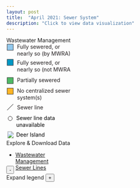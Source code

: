 ```yaml
---
layout: post
title:  "April 2021: Sewer System"
description: "Click to view data visualization"
---
```

<main id="map" class="map"></main>
<aside class="legend__wrapper legend__wrapper--datacommon" style="max-width: 172px;">
  <div class="legend" style="max-height:340px;">
    <span class="legend__title legend__title--datacommon" id="title">Wastewater Management</span>
    <svg height="254" width="168" id="legend__medhv">
      <rect x="2" y="2" width="16" height="16" fill="#92C9ED" stroke="#231F20"/>
      <text x="28" y="14" class="legend__entry legend__entry--datacommon" fill="#231F20">Fully sewered, or</text>
      <text x="28" y="32" class="legend__entry legend__entry--datacommon" fill="#231F20">nearly so (by MWRA)</text>
      <rect x="2" y="42" width="16" height="16" fill="#0097C4" stroke="#231F20"/>
      <text x="28" y="56" class="legend__entry legend__entry--datacommon" fill="#231F20">Fully sewered, or</text>
      <text x="28" y="74" class="legend__entry legend__entry--datacommon" fill="#231F20">nearly so (not MWRA)</text>
      <rect x="2" y="90" width="16" height="16" fill="#4FB965" stroke="#231F20"/>
      <text x="28" y="102" class="legend__entry legend__entry--datacommon" fill="#231F20">Partially sewered</text>
      <rect x="2" y="118" width="16" height="16" fill="#FDB525" stroke="#231F20"/>
      <text x="28" y="130" class="legend__entry legend__entry--datacommon" fill="#231F20">No centralized sewer</text>
      <text x="28" y="148" class="legend__entry legend__entry--datacommon" fill="#231F20">system(s)</text>
      <line x1="2" y1='176' x2="18" y2='160' style='stroke: black;'/>
      <text x="28" y="174" class="legend__entry legend__entry--datacommon" fill="#231F20">Sewer line</text>
      <circle cx='10' cy='198' r='5.5' fill='#ffffff' stroke='#231F20' />
      <text x='26' y='202' class='legend__entry legend__entry--datacommon'>Sewer line data</text>
      <text x='26' y='220' class='legend__entry legend__entry--datacommon'>unavailable</text>
      <image x="2" y="232" href="/MapboxEmbeds/assets/images/baseline_grade_black_18dp.png" height="18" width="18"/>
      <text x='26' y='246' class='legend__entry legend__entry--datacommon'>Deer Island</text>
    </svg>
    <span class="legend__title legend__title--datacommon" id="title">Explore & Download Data</span>
    <ul class="tooltip__list">
      <li class="legend__entry legend__entry--datacommon"><a href="#" class="legend__link">Wastewater Management</a></li>
      <li class="legend__entry legend__entry--datacommon"><a href="#" class="legend__link">Sewer Lines</a></li>
    </ul>
  </div>
  <button type="button" class="button__collapsible button__collapsible--minus">-</button>
  <div>
    <label for="button__collapsible--plus" class="maximize-instructions legend__entry legend__entry--datacommon">Expand legend</label>
    <button type="button" class="button__collapsible button__collapsible--plus">+</button>
  </div>
</aside>

<script src="{{'assets/javascripts/sewer-map.js' | absolute_url }}" type="module"></script>